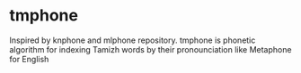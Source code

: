 # tmphone
Inspired by knphone and mlphone repository. tmphone is phonetic algorithm for indexing Tamizh words by their pronounciation like Metaphone for English
